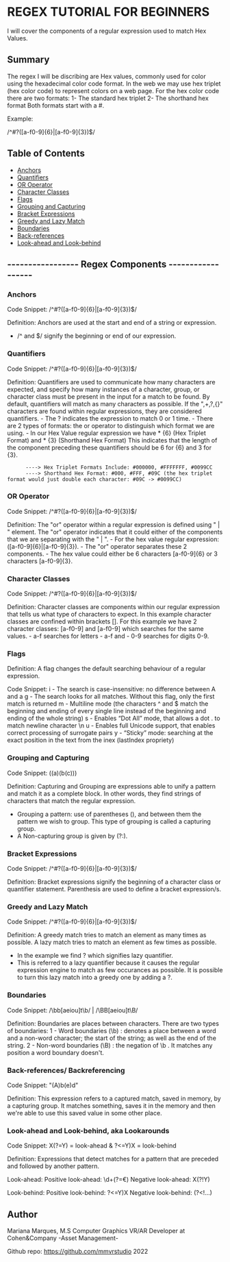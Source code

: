 # REGEX TUTORIAL FOR BEGINNERS 

I will cover the components of a regular expression used to match Hex Values.

## Summary

The regex I will be discribing are Hex values, commonly used for color using the hexadecimal color code format. 
In the web we may use hex triplet (hex color code) to represent colors on a web page.
For the hex color code there are two formats:
1- The standard hex triplet
2- The shorthand hex format
Both formats start with a #.

Example: 

 /^#?([a-f0-9]{6}|[a-f0-9]{3})$/




## Table of Contents

- [Anchors](#anchors)
- [Quantifiers](#quantifiers)
- [OR Operator](#or-operator)
- [Character Classes](#character-classes)
- [Flags](#flags)
- [Grouping and Capturing](#grouping-and-capturing)
- [Bracket Expressions](#bracket-expressions)
- [Greedy and Lazy Match](#greedy-and-lazy-match)
- [Boundaries](#boundaries)
- [Back-references](#back-references)
- [Look-ahead and Look-behind](#look-ahead-and-look-behind)




## -----------------   Regex Components  ------------------ ##

### Anchors

Code Snippet:   /^#?([a-f0-9]{6}|[a-f0-9]{3})$/

Definition: Anchors are used at the start and end of a string or expression. 

-  /^ and $/ signify the beginning or end of our expression.



### Quantifiers
Code Snippet:  /^#?([a-f0-9]{6}|[a-f0-9]{3})$/

Definition: Quantifiers are used to communicate how many characters are expected, and specify how many instances of a character, group, or character class must be present in the input for a match to be found. 
By default, quantifiers will match as many characters as possible. 
If the ",+,?,{}" characters are found within regular expressions, they are considered quantifiers. 
        - The ? indicates the expression to match 0 or 1 time. 
        - There are 2 types of formats: the or operator to distinguish which format we are using. 
        - In our Hex Value regular expression we have 
        * {6} (Hex Triplet Format) and 
        * {3} (Shorthand Hex Format)
This indicates that the length of the component preceding these quantifiers should be 6 for {6} and 3 for {3}.

          ----> Hex Triplet Formats Include: #000000, #FFFFFFF, #0099CC
          ----> Shorthand Hex Format: #000, #FFF, #09C (the hex triplet format would just double each character: #09C -> #0099CC)


### OR Operator

Code Snippet:  /^#?([a-f0-9]{6}|[a-f0-9]{3})$/

Definition: The "or" operator within a regular expression is defined using " | " element. 
The "or" operator indicates that it could either of the components that we are separating with the " | ". 
        - For the hex value regular expression: ([a-f0-9]{6}|[a-f0-9]{3}). 
        - The "or" operator separates these 2 components. 
        - The hex value could either be 6 characters [a-f0-9]{6} or 3 characters [a-f0-9]{3}.



### Character Classes

Code Snippet:  /^#?([a-f0-9]{6}|[a-f0-9]{3})$/

Definition: Character classes are components within our regular expression that tells us what type of characters to expect. 
In this example character classes are confined within brackets []. 
For this example we have 2 character classes: [a-f0-9] and [a-f0-9] which searches for the same values.
    -    a-f searches for letters 
    -    a-f and 
    -    0-9 searches for digits 0-9.




### Flags

Definition:
A flag changes the default searching behaviour of a regular expression.

Code Snippet: 
i   - The search is case-insensitive: no difference between A and a
g   - The search looks for all matches. Without this flag, only the first match is returned
m   - Multiline mode (the characters ^ and $ match the beginning and ending of every single line instead of the beginning and ending of the whole string)
s   - Enables “Dot All” mode, that allows a dot . to match newline character \n
u   - Enables full Unicode support, that enables correct processing of surrogate pairs
y   - “Sticky” mode: searching at the exact position in the text from the inex (lastIndex propriety)



### Grouping and Capturing

Code Snippet: ((a)(b(c)))

Definition: 
Capturing and Grouping are expressions able to unify a pattern and match it as a complete block. In other words, they find strings of characters that match the regular expression.  
- Grouping a pattern: use of parentheses (), and between them the pattern we wish to group.
This type of grouping is called a capturing group. 
- A Non-capturing group is given by (?:). 



### Bracket Expressions

Code Snippet:  /^#?([a-f0-9]{6}|[a-f0-9]{3})$/

Definition: Bracket expressions signify the beginning of a character class or quantifier statement. Parenthesis are used to define a bracket expression/s.



### Greedy and Lazy Match

Code Snippet: /^#?([a-f0-9]{6}|[a-f0-9]{3})$/

Definition: A greedy match tries to match an element as many times as possible. 
A lazy match tries to match an element as few times as possible. 

- In the example we find ? which signifies lazy quantifier. 
- This is referred to a lazy quantifier because it causes the regular expression engine to match as few occurances as possible. It is possible to turn this lazy match into a greedy one by adding a ?.



### Boundaries

Code Snippet: /\bb[aeiou]t\b/    |   /\BB[aeiou]t\B/

Definition: Boundaries are places between characters.
There are two types of boundaries:
1 - Word boundaries (\b) : denotes a place between a word and a non-word character; the start of the string; as well as the end of the string.
2 - Non-word boundaries (\B) : the negation of \b . It matches any position a word boundary doesn't. 



### Back-references/ Backreferencing

Code Snippet: "(A)b(e)d"

Definition: This expression refers to a captured match, saved in memory, by a capturing group.
It matches something, saves it in the memory and then we're able to use this saved value in some other place. 




### Look-ahead and Look-behind, aka Lookarounds

Code Snippet:  X(?=Y) = look-ahead &  ?<=Y)X = look-behind

Definition: Expressions that detect matches for a pattern that are preceded and followed by another pattern.

Look-ahead: 
Positive look-ahead: \d+(?=€)
Negative look-ahead: X(?!Y)

Look-behind:
Positive look-behind: ?<=Y)X
Negative look-behind: (?<!...)



## Author

Mariana Marques, M.S Computer Graphics
VR/AR Developer at Cohen&Company -Asset Management-

Github repo: https://github.com/mmvrstudio
2022

